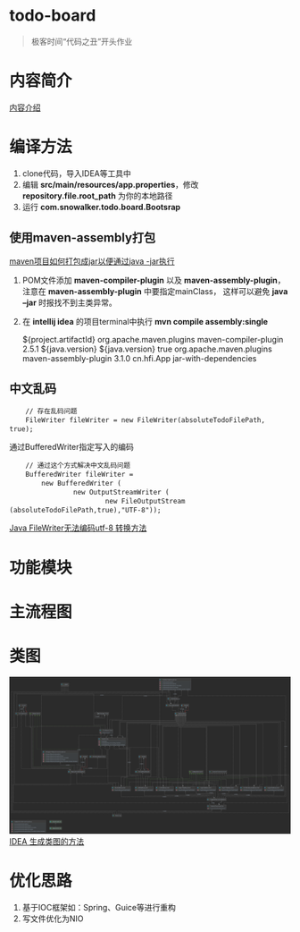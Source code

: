 # todo-board

> 极客时间“代码之丑”开头作业

# 内容简介

[内容介绍](mission.md)

# 编译方法

1. clone代码，导入IDEA等工具中
2. 编辑 **src/main/resources/app.properties**，修改 **repository.file.root_path** 为你的本地路径
3. 运行 **com.snowalker.todo.board.Bootsrap**

## 使用maven-assembly打包

[maven项目如何打包成jar以便通过java -jar执行](https://blog.csdn.net/u013905744/article/details/81285002)
1. POM文件添加 **maven-compiler-plugin** 以及 **maven-assembly-plugin**，注意在 **maven-assembly-plugin** 中要指定mainClass，
   这样可以避免 **java –jar** 时报找不到主类异常。
2. 在 **intellij idea** 的项目terminal中执行 **mvn compile assembly:single**

    
      <build>
        <finalName>${project.artifactId}</finalName>
        <plugins>
          <plugin>
            <groupId>org.apache.maven.plugins</groupId>
            <artifactId>maven-compiler-plugin</artifactId>
            <version>2.5.1</version>
            <configuration>
              <source>${java.version}</source>
              <target>${java.version}</target>
              <showWarnings>true</showWarnings>
            </configuration>
          </plugin>
          <plugin>
            <groupId>org.apache.maven.plugins</groupId>
            <artifactId>maven-assembly-plugin</artifactId>
            <version>3.1.0</version>
            <configuration>
              <archive>
                <manifest>
                  <mainClass>cn.hfi.App</mainClass>
                </manifest>
              </archive>
              <descriptorRefs>
                <descriptorRef>jar-with-dependencies</descriptorRef>
              </descriptorRefs>
            </configuration>
          </plugin>
        </plugins>
      </build>

## 中文乱码

        // 存在乱码问题
        FileWriter fileWriter = new FileWriter(absoluteTodoFilePath, true);

通过BufferedWriter指定写入的编码        
        
        // 通过这个方式解决中文乱码问题
        BufferedWriter fileWriter = 
            new BufferedWriter (
                    new OutputStreamWriter (
                            new FileOutputStream (absoluteTodoFilePath,true),"UTF-8"));

[Java FileWriter无法编码utf-8 转换方法](https://blog.csdn.net/liyuxing6639801/article/details/69487712)
# 功能模块

# 主流程图

# 类图
![主要类图](class-construct.png)
[IDEA 生成类图的方法](https://www.pianshen.com/article/83981334809/)

# 优化思路
1. 基于IOC框架如：Spring、Guice等进行重构
2. 写文件优化为NIO


